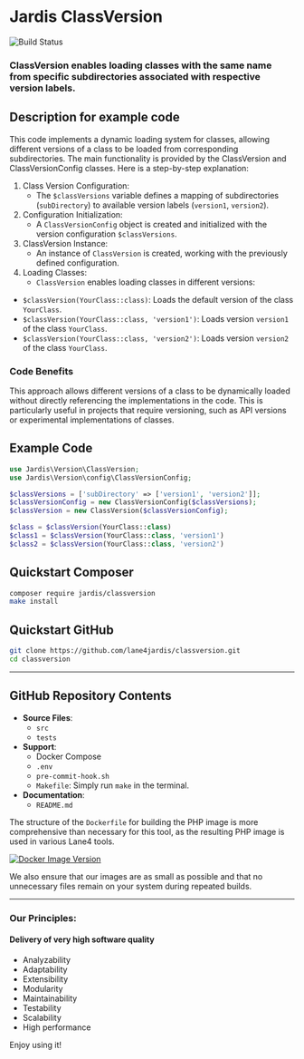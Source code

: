 # Jardis ClassVersion
![Build Status](https://github.com/lane4jardis/classversion/actions/workflows/ci.yml/badge.svg)

### ClassVersion enables loading classes with the same name from specific subdirectories associated with respective version labels.

## Description for example code
This code implements a dynamic loading system for classes, allowing different versions of a class to be loaded from corresponding subdirectories. The main functionality is provided by the ClassVersion and ClassVersionConfig classes. Here is a step-by-step explanation:
1.	Class Version Configuration:
      - The `$classVersions` variable defines a mapping of subdirectories (`subDirectory`) to available version labels (`version1`, `version2`).
2.	Configuration Initialization:
      - A `ClassVersionConfig` object is created and initialized with the version configuration `$classVersions`.
3.	ClassVersion Instance:
      - An instance of `ClassVersion` is created, working with the previously defined configuration.
4.	Loading Classes:
      - `ClassVersion` enables loading classes in different versions:
  - `$classVersion(YourClass::class)`: Loads the default version of the class `YourClass`.
  - `$classVersion(YourClass::class, 'version1')`: Loads version `version1` of the class `YourClass`.
  - `$classVersion(YourClass::class, 'version2')`: Loads version `version2` of the class `YourClass`.

### Code Benefits

This approach allows different versions of a class to be dynamically loaded without directly referencing the implementations in the code. This is particularly useful in projects that require versioning, such as API versions or experimental implementations of classes.

## Example Code

```php
use Jardis\Version\ClassVersion;
use Jardis\Version\config\ClassVersionConfig;

$classVersions = ['subDirectory' => ['version1', 'version2']];
$classVersionConfig = new ClassVersionConfig($classVersions);
$classVersion = new ClassVersion($classVersionConfig);

$class = $classVersion(YourClass::class)
$class1 = $classVersion(YourClass::class, 'version1')
$class2 = $classVersion(YourClass::class, 'version2')
```

## Quickstart Composer

```bash
composer require jardis/classversion
make install
```

## Quickstart GitHub

```bash
git clone https://github.com/lane4jardis/classversion.git
cd classversion
```

---

## GitHub Repository Contents

- **Source Files**:
  - `src`
  - `tests`
- **Support**:
  - Docker Compose
  - `.env`
  - `pre-commit-hook.sh`
  - `Makefile`: Simply run `make` in the terminal.
- **Documentation**:
  - `README.md`

The structure of the `Dockerfile` for building the PHP image is more comprehensive than necessary for this tool, as the resulting PHP image is used in various Lane4 tools.

[![Docker Image Version](https://img.shields.io/docker/v/lane4jardis/phpcli?sort=semver)](https://hub.docker.com/r/lane4jardis/phpcli)

We also ensure that our images are as small as possible and that no unnecessary files remain on your system during repeated builds.

---

### Our Principles:
#### Delivery of very high software quality
- Analyzability
- Adaptability
- Extensibility
- Modularity
- Maintainability
- Testability
- Scalability
- High performance

Enjoy using it!
